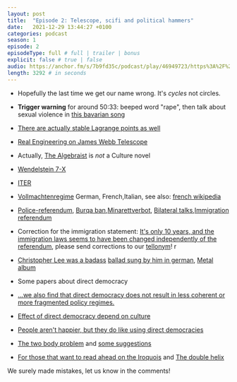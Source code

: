 ```yaml
---
layout: post
title:  "Episode 2: Telescope, scifi and political hammers"
date:   2021-12-29 13:44:27 +0100
categories: podcast
season: 1
episode: 2
episodeType: full # full | trailer | bonus
explicit: false # true | false
audio: https://anchor.fm/s/7b9fd35c/podcast/play/46949723/https%3A%2F%2Fd3ctxlq1ktw2nl.cloudfront.net%2Fstaging%2F2022-0-31%2F245328170-44100-2-d0c4a8beccae5.m4a
length: 3292 # in seconds
---
```


- Hopefully the last time we get our name wrong. It's *cycles* not circles.
- **Trigger warning** for around 50:33: beeped word "rape", then talk about sexual violence in [this bavarian song](https://en.wikipedia.org/wiki/Donaulied)

- [There are actually stable Lagrange points as well](https://en.wikipedia.org/wiki/Lagrange_point#Stability)
- [Real Engineering on James Webb Telescope](https://www.youtube.com/watch?v=aICaAEXDJQQ)
- Actually, [The Algebraist](https://en.wikipedia.org/wiki/The_Algebraist) is *not* a Culture novel 
- [Wendelstein 7-X](https://en.wikipedia.org/wiki/Wendelstein_7-X)
- [ITER](https://en.wikipedia.org/wiki/ITER)
- [Vollmachtenregime](https://hls-dhs-dss.ch/fr/articles/010094/2020-10-06/) German, French,Italian, see also: [french wikipedia](https://fr.wikipedia.org/wiki/Initiative_populaire_%C2%AB_Retour_%C3%A0_la_d%C3%A9mocratie_directe_%C2%BB)
- [Police-referendum](https://www.amnesty.ch/de/laender/europa-zentralasien/schweiz/polizeigesetz/dok/2021/ja-zum-pmt-gibt-polizei-freipass-zur-verfolgung-von-personen-ohne-anklage), [Burqa ban](https://www.swissinfo.ch/eng/swiss--burka-ban--vote-too-close-to-call/46420534),[Minarettverbot](https://de.wikipedia.org/wiki/Schweizer_Minarettstreit), [Bilateral talks](https://www.bbc.com/news/world-europe-57251681),[Immigration referendum](https://www.wsj.com/articles/SB10001424052702303874504579372732032698304)
- Correction for the immigration statement: [It's only 10 years, and the immigration laws seems to have been changed independently of the referendum](https://www.fedlex.admin.ch/eli/cc/2016/404/de#art_9), please send corrections to our [tellonym](https://tellonym.me/benigncycles)!
r
- [Christopher Lee was a badass](https://en.wikipedia.org/wiki/Christopher_Lee) [ballad sung by him in german](https://www.youtube.com/watch?v=YtNB5YZyp9U), [Metal album](https://www.youtube.com/watch?v=AnxjHib5bqo)
- Some papers about direct democracy
- [...we also find that direct democracy does not result in less coherent or more fragmented policy regimes.](https://journals.sagepub.com/doi/abs/10.1177/1532673X04272428)
- [Effect of direct democracy depend on culture](https://www.cambridge.org/core/journals/american-political-science-review/article/abs/democratic-effect-of-direct-democracy/4CA3ECDD249268E630F564721E8B7DFE)
- [People aren't happier, but they do like using direct democracies](https://link.springer.com/content/pdf/10.1007/s11109-011-9164-y.pdf)
- [The two body problem](https://en.wikipedia.org/wiki/Two-body_problem_(career)) and [some suggestions](https://www.nature.com/articles/d41586-021-00917-z)
- [For those that want to read ahead on the Iroquois](https://en.wikipedia.org/wiki/Iroquois) and [The double helix](https://www.goodreads.com/book/show/126061.The_Double_Helix)

We surely made mistakes, let us know in the comments!
